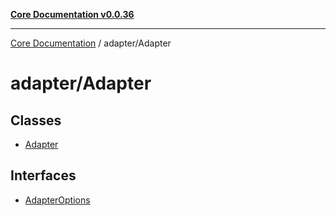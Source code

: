 [**Core Documentation v0.0.36**](../../README.md)

***

[Core Documentation](../../modules.md) / adapter/Adapter

# adapter/Adapter

## Classes

- [Adapter](classes/Adapter.md)

## Interfaces

- [AdapterOptions](interfaces/AdapterOptions.md)
